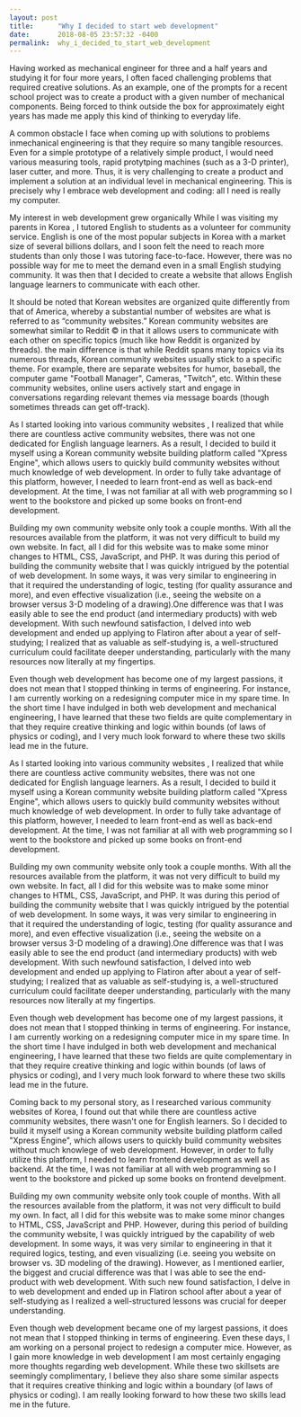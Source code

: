 ```yaml
---
layout: post
title:      "Why I decided to start web development"
date:       2018-08-05 23:57:32 -0400
permalink:  why_i_decided_to_start_web_development
---
```



Having worked as mechanical engineer for three and a half years and studying it for four more years, I often faced challenging problems that required creative solutions. As an example, one of the prompts for a recent school project was to create a product with a given number  of mechanical components. Being forced to think outside the box for approximately eight years has made me apply this kind of thinking to everyday life.

A common obstacle I face when coming up with solutions to problems inmechanical engineering is that they require so many tangible resources. Even for a simple prototype of a relatively simple product, I would need various measuring tools, rapid protytping machines (such as a 3-D printer), laser cutter,  and more. Thus, it is very challenging to create a product and implement a solution at an individual level in mechanical engineering. This is precisely why I embrace web development and coding: all I need is really my computer. 

My interest in web development grew organically While I was visiting my parents in Korea , I tutored English to students as a volunteer for community service. English is one of the most popular subjects in Korea with a market size of several billions dollars, and I soon felt the need to reach more students than only those I was tutoring face-to-face. However, there was no possible way for me to meet the demand even in a small English studying community. It was then that I decided to create a website that allows English language learners to communicate with each other. 

It should be noted that Korean websites are organized quite differently from that of America, whereby a substantial number of websites are what is referred to as “community websites.” Korean community websites are somewhat similar to Reddit ©  in that it allows users to communicate with each other on specific topics (much like how Reddit is organized by threads). the main difference is that while Reddit spans many topics via its numerous threads, Korean community websites usually stick to a specific theme. For example, there are separate websites for humor, baseball, the computer game "Football Manager", Cameras, "Twitch", etc. Within these community websites, online users actively start and engage in conversations regarding relevant themes via message boards (though sometimes threads can get off-track). 

As I started looking into various community websites , I realized that while there are countless active community websites, there was not one dedicated for English language learners. As a result,  I decided to build it myself using a Korean community website building platform called "Xpress Engine", which allows users to quickly build community websites without much knowledge of web development.  In order to fully take advantage of this platform, however, I needed to learn front-end as well as back-end development. At the time, I was not familiar at all with web programming so I went to the bookstore and picked up some books on front-end development.

Building my own community website only took a couple months. With all the resources available from the platform, it was not very difficult to build my own website. In fact, all I did for this website was to make some minor changes to HTML, CSS, JavaScript, and PHP. It was during this period of building the community website that I was quickly intrigued by the potential of web development. In some ways, it was very similar to engineering in that it required the understanding of logic, testing (for quality assurance and more), and even effective visualization (i.e.,  seeing the  website on a browser versus 3-D modeling of a drawing).One difference was that I was easily able to see the end product (and intermediary products) with web development. With such newfound satisfaction, I delved into web development and ended up applying to Flatiron after about a year of self-studying; I realized that as valuable as self-studying is, a well-structured curriculum  could facilitate deeper understanding, particularly with the many resources now literally at my fingertips.

Even though web development has become one of my largest passions, it does not mean that I stopped thinking in terms of engineering. For instance, I am currently working on a redesigning computer mice in my spare time.  In the short time I have indulged in both web development and mechanical engineering, I have learned that these two fields are quite complementary in that they require creative thinking and logic within bounds (of laws of physics or coding), and I very much look forward to where these two skills lead me in the future.

As I started looking into various community websites , I realized that while there are countless active community websites, there was not one dedicated for English language learners. As a result,  I decided to build it myself using a Korean community website building platform called "Xpress Engine", which allows users to quickly build community websites without much knowledge of web development. In order to fully take advantage of this platform, however, I needed to learn front-end as well as back-end development. At the time, I was not familiar at all with web programming so I went to the bookstore and picked up some books on front-end development.

Building my own community website only took a couple months. With all the resources available from the platform, it was not very difficult to build my own website. In fact, all I did for this website was to make some minor changes to HTML, CSS, JavaScript, and PHP. It was during this period of building the community website that I was quickly intrigued by the potential of web development. In some ways, it was very similar to engineering in that it required the understanding of logic, testing (for quality assurance and more), and even effective visualization (i.e.,  seeing the  website on a browser versus 3-D modeling of a drawing).One difference was that I was easily able to see the end product (and intermediary products) with web development. With such newfound satisfaction, I delved into web development and ended up applying to Flatiron after about a year of self-studying; I realized that as valuable as self-studying is, a well-structured curriculum  could facilitate deeper understanding, particularly with the many resources now literally at my fingertips.

Even though web development has become one of my largest passions, it does not mean that I stopped thinking in terms of engineering. For instance, I am currently working on a redesigning computer mice in my spare time.  In the short time I have indulged in both web development and mechanical engineering, I have learned that these two fields are quite complementary in that they require creative thinking and logic within bounds (of laws of physics or coding), and I very much look forward to where these two skills lead me in the future.


Coming back to my personal story, as I researched various community websites of Korea, I found out that while there are countless active community websites, there wasn't one for English learners. So I decided to build it myself using a Korean community website building platform called "Xpress Engine", which allows users to quickly build community websites without much knowlege of web development. However, in order to fully utilize this platform, I needed to learn frontend development as well as backend. At the time, I was not familiar at all with web programming so I went to the bookstore and picked up some books on frontend develpment.

Building my own community website only took couple of months. With all the resources available from the platform, it was not very difficult to build my own. In fact, all I did for this website was to make some minor changes to HTML, CSS, JavaScript and PHP. However, during this period of building the community website, I was quickly intrigued by the capability of web development. In some ways, it was very similar to engineering in that it required logics, testing, and even visualizing (i.e. seeing you website on browser vs. 3D modeling of the drawing). However, as I mentioned earlier, the biggest and crucial difference was that I was able to see the end-product with web development. With such new found satisfaction, I delve in to web development and ended up in Flatiron school after  about a year of self-studying as I realized a well-structured lessons was crucial for deeper understanding.

Even though web development became one of my largest passions, it does not mean that I stopped thinking in terms of engineering. Even these days, I am working on a personal project to redesign a computer mice. However, as I gain more knowledge in web development I am most certainly engaging more thoughts regarding web development. While these two skillsets are seemingly complimentary, I believe they also share some similar aspects that it requires creative thinking and logic within a boundary (of laws of physics or coding). I am really looking forward to how these two skills lead me in the future.
